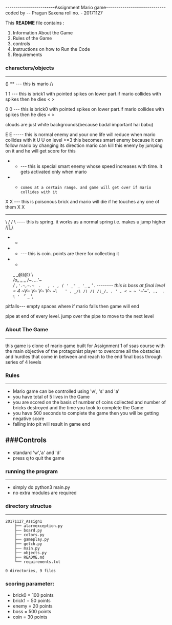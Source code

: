 ------------------------Assignment Mario game-----------------------------
coded by -- Pragun Saxena
roll no. - 20171127

This **README** file contains :
 1. Information About the Game
 2. Rules of the Game
 3. controls
 4. Instructions on how to Run the Code
 5. Requirements

### characters/objects
---------------------

()
**  --- this is mario
/\

1 1 --- this is brick1 with pointed spikes on lower part.if mario collides with spikes then he dies
< >

0 0 --- this is brick0 with pointed spikes on lower part.if mario collides with spikes then he dies
< >

clouds are just white backgrounds(because badal important hai babu)

E E ----- this is normal enemy and your one life will reduce when mario collides with it
U U       on level >=3 this becomes smart enemy because it can follow mario by changing its direction
          mario can kill this enemy by jumping on it and he will get score for this

* * --- this is special  smart enemy whose speed increases with time. it gets activated only when mario
* *     comes at a certain range. and game will get over if mario collides with it

X X --- this is poisonous brick and mario will die if he touches any one of them
X X

______
 \  /
 /  \    ---- this is spring. it works as a normal spring i.e. makes u jump higher
/_|_|_\

 * *
*   * --- this is coin. points are there for collecting it
 * *

    _          _@)@) \  
  _/o\_ _ _ _/~`.`...'~\
 / `,'.~,~.~  .   , . ,
  ( ' _' _ '_` _  '  .    -------- this is boss at final level = 4
 ~V~ V~ V~ V~ ~\ `   ' .
  _/\ /\ /\ /\_/, . ' ,
 < ~ ~ '~`'~'`, .,  .   
  \ ' `_  '`_    _    ',


  pitfalls--- empty spaces where if mario falls then game will end

  pipe at end of every level. jump over the pipe to move to the next level

### About The Game
--------------
this game is clone of mario game built for Assignment 1 of ssas course with the main objective
of the protagonist player to overcome all the obstacles and hurdles that come in between and
reach to the end final boss through series of 4 levels

### Rules
-----

- Mario game can be controlled using 'w', 's' and 'a'
- you have total of 5 lives in the Game
- you are scored on the basis of number of coins collected and number of bricks destroyed and the time you took
  to complete the Game
- you have 500 seconds to complete the game then you will be getting negative score  
- falling into pit will result in game end

###Controls
----------

- standard 'w','a' and 'd'
- press q to quit the game

### running the program
----------------------
- simply do python3 main.py
- no extra modules are required

### directory structue
--------------------
```
20171127_Assign1
	├── alarmexception.py
	├── board.py
	├── colors.py
	├── gameplay.py
	├── getch.py
	├── main.py
	├── objects.py
	├── README.md
	└── requirements.txt

0 directories, 9 files
```

### scoring parameter:
- brick0 = 100 points
- brick1 = 50 points
- enemy = 20 points
- boss = 500 points
- coin = 30 points
